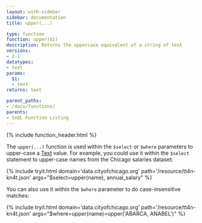 ```yaml
---
layout: with-sidebar
sidebar: documentation
title: upper(...)

type: function
function: upper($1)
description: Returns the uppercase equivalent of a string of text
versions:
- 2.1
datatypes:
- text 
params:
  $1:
  - text
returns: text

parent_paths: 
- /docs/functions/
parents: 
- SoQL Function Listing 
---
```


{% include function_header.html %}

The `upper(...)` function is used within the `$select` or `$where` parameters to upper-case a [Text](/docs/datatypes/text.html) value. For example, you could use it within the `$select` statement to upper-case names from the Chicago salaries dataset:

{% include tryit.html domain='data.cityofchicago.org' path='/resource/tt4n-kn4t.json' args="$select=upper(name), annual_salary" %}

You can also use it within the `$where` parameter to do case-insensitive matches:

{% include tryit.html domain='data.cityofchicago.org' path='/resource/tt4n-kn4t.json' args="$where=upper(name)=upper('ABARCA, ANABEL')" %}

